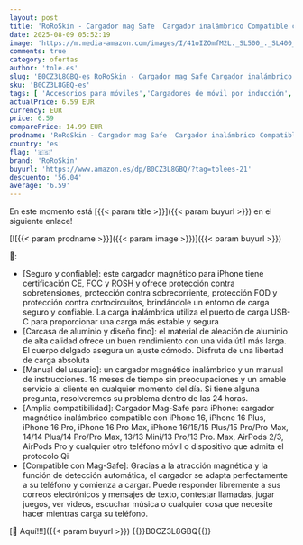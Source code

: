 ```yaml
---
layout: post
title: 'RoRoSkin - Cargador mag Safe  Cargador inalámbrico Compatible con la Serie iPhone 16/15/14  estación de Carga magnética  Alfombrilla de Carga inductiva  Cargador inalámbrico AirPods  Negro'
date: 2025-08-09 05:52:19
image: 'https://m.media-amazon.com/images/I/41oIZOmfM2L._SL500_._SL400_.jpg'
comments: true
category: ofertas
author: 'tole.es'
slug: 'B0CZ3L8GBQ-es RoRoSkin - Cargador mag Safe Cargador inalámbrico...'
sku: 'B0CZ3L8GBQ-es'
tags: [ 'Accesorios para móviles','Cargadores de móvil por inducción','Cargadores para móviles','Comunicación móvil y accesorios','Electrónica','iphone','roroskin','🇪🇸', ]
actualPrice: 6.59 EUR
currency: EUR
price: 6.59
comparePrice: 14.99 EUR
prodname: 'RoRoSkin - Cargador mag Safe  Cargador inalámbrico Compatible con la Serie iPhone 16/15/14  estación de Carga magnética  Alfombrilla de Carga inductiva  Cargador inalámbrico AirPods  Negro'
country: 'es'
flag: '🇪🇸'
brand: 'RoRoSkin'
buyurl: 'https://www.amazon.es/dp/B0CZ3L8GBQ/?tag=tolees-21'
descuento: '56.04'
average: '6.59'
---
```


En este momento está [{{< param title >}}]({{< param buyurl >}}) en el siguiente enlace!

[![{{< param prodname >}}]({{< param image >}})]({{< param buyurl >}})

🔎:

- [Seguro y confiable]: este cargador magnético para iPhone tiene certificación CE, FCC y ROSH y ofrece protección contra sobretensiones, protección contra sobrecorriente, protección FOD y protección contra cortocircuitos, brindándole un entorno de carga seguro y confiable. La carga inalámbrica utiliza el puerto de carga USB-C para proporcionar una carga más estable y segura
- [Carcasa de aluminio y diseño fino]: el material de aleación de aluminio de alta calidad ofrece un buen rendimiento con una vida útil más larga. El cuerpo delgado asegura un ajuste cómodo. Disfruta de una libertad de carga absoluta
- [Manual del usuario]: un cargador magnético inalámbrico y un manual de instrucciones. 18 meses de tiempo sin preocupaciones y un amable servicio al cliente en cualquier momento del día. Si tiene alguna pregunta, resolveremos su problema dentro de las 24 horas.
- [Amplia compatibilidad]: Cargador Mag-Safe para iPhone: cargador magnético inalámbrico compatible con iPhone 16, iPhone 16 Plus, iPhone 16 Pro, iPhone 16 Pro Max, iPhone 16/15/15 Plus/15 Pro/Pro Max, 14/14 Plus/14 Pro/Pro Max, 13/13 Mini/13 Pro/13 Pro. Max, AirPods 2/3, AirPods Pro y cualquier otro teléfono móvil o dispositivo que admita el protocolo Qi
- [Compatible con Mag-Safe]: Gracias a la atracción magnética y la función de detección automática, el cargador se adapta perfectamente a su teléfono y comienza a cargar. Puede responder libremente a sus correos electrónicos y mensajes de texto, contestar llamadas, jugar juegos, ver videos, escuchar música o cualquier cosa que necesite hacer mientras carga su teléfono.

[🛒 Aquí!!!]({{< param buyurl >}})
{{<world>}}B0CZ3L8GBQ{{</world>}}
